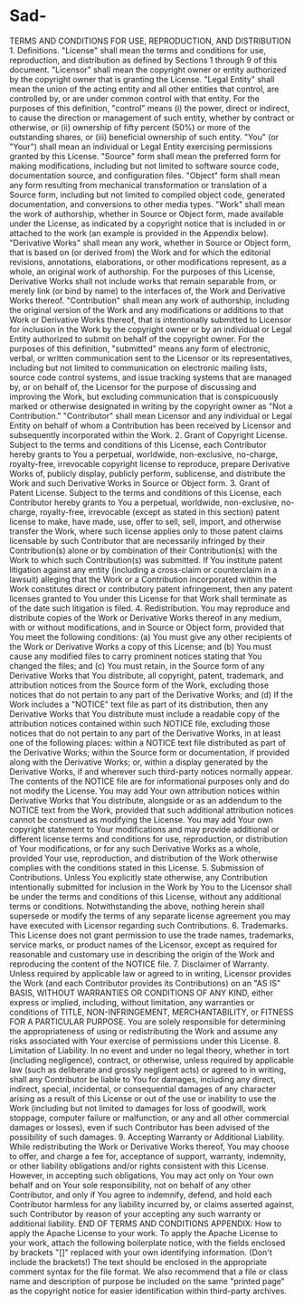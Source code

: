 # Sad-
   TERMS AND CONDITIONS FOR USE, REPRODUCTION, AND DISTRIBUTION     1. Definitions.        "License" shall mean the terms and conditions for use, reproduction,       and distribution as defined by Sections 1 through 9 of this document.        "Licensor" shall mean the copyright owner or entity authorized by       the copyright owner that is granting the License.        "Legal Entity" shall mean the union of the acting entity and all       other entities that control, are controlled by, or are under common       control with that entity. For the purposes of this definition,       "control" means (i) the power, direct or indirect, to cause the       direction or management of such entity, whether by contract or       otherwise, or (ii) ownership of fifty percent (50%) or more of the       outstanding shares, or (iii) beneficial ownership of such entity.        "You" (or "Your") shall mean an individual or Legal Entity       exercising permissions granted by this License.        "Source" form shall mean the preferred form for making modifications,       including but not limited to software source code, documentation       source, and configuration files.        "Object" form shall mean any form resulting from mechanical       transformation or translation of a Source form, including but       not limited to compiled object code, generated documentation,       and conversions to other media types.        "Work" shall mean the work of authorship, whether in Source or       Object form, made available under the License, as indicated by a       copyright notice that is included in or attached to the work       (an example is provided in the Appendix below).        "Derivative Works" shall mean any work, whether in Source or Object       form, that is based on (or derived from) the Work and for which the       editorial revisions, annotations, elaborations, or other modifications       represent, as a whole, an original work of authorship. For the purposes       of this License, Derivative Works shall not include works that remain       separable from, or merely link (or bind by name) to the interfaces of,       the Work and Derivative Works thereof.        "Contribution" shall mean any work of authorship, including       the original version of the Work and any modifications or additions       to that Work or Derivative Works thereof, that is intentionally       submitted to Licensor for inclusion in the Work by the copyright owner       or by an individual or Legal Entity authorized to submit on behalf of       the copyright owner. For the purposes of this definition, "submitted"       means any form of electronic, verbal, or written communication sent       to the Licensor or its representatives, including but not limited to       communication on electronic mailing lists, source code control systems,       and issue tracking systems that are managed by, or on behalf of, the       Licensor for the purpose of discussing and improving the Work, but       excluding communication that is conspicuously marked or otherwise       designated in writing by the copyright owner as "Not a Contribution."        "Contributor" shall mean Licensor and any individual or Legal Entity       on behalf of whom a Contribution has been received by Licensor and       subsequently incorporated within the Work.     2. Grant of Copyright License. Subject to the terms and conditions of       this License, each Contributor hereby grants to You a perpetual,       worldwide, non-exclusive, no-charge, royalty-free, irrevocable       copyright license to reproduce, prepare Derivative Works of,       publicly display, publicly perform, sublicense, and distribute the       Work and such Derivative Works in Source or Object form.     3. Grant of Patent License. Subject to the terms and conditions of       this License, each Contributor hereby grants to You a perpetual,       worldwide, non-exclusive, no-charge, royalty-free, irrevocable       (except as stated in this section) patent license to make, have made,       use, offer to sell, sell, import, and otherwise transfer the Work,       where such license applies only to those patent claims licensable       by such Contributor that are necessarily infringed by their       Contribution(s) alone or by combination of their Contribution(s)       with the Work to which such Contribution(s) was submitted. If You       institute patent litigation against any entity (including a       cross-claim or counterclaim in a lawsuit) alleging that the Work       or a Contribution incorporated within the Work constitutes direct       or contributory patent infringement, then any patent licenses       granted to You under this License for that Work shall terminate       as of the date such litigation is filed.     4. Redistribution. You may reproduce and distribute copies of the       Work or Derivative Works thereof in any medium, with or without       modifications, and in Source or Object form, provided that You       meet the following conditions:        (a) You must give any other recipients of the Work or           Derivative Works a copy of this License; and        (b) You must cause any modified files to carry prominent notices           stating that You changed the files; and        (c) You must retain, in the Source form of any Derivative Works           that You distribute, all copyright, patent, trademark, and           attribution notices from the Source form of the Work,           excluding those notices that do not pertain to any part of           the Derivative Works; and        (d) If the Work includes a "NOTICE" text file as part of its           distribution, then any Derivative Works that You distribute must           include a readable copy of the attribution notices contained           within such NOTICE file, excluding those notices that do not           pertain to any part of the Derivative Works, in at least one           of the following places: within a NOTICE text file distributed           as part of the Derivative Works; within the Source form or           documentation, if provided along with the Derivative Works; or,           within a display generated by the Derivative Works, if and           wherever such third-party notices normally appear. The contents           of the NOTICE file are for informational purposes only and           do not modify the License. You may add Your own attribution           notices within Derivative Works that You distribute, alongside           or as an addendum to the NOTICE text from the Work, provided           that such additional attribution notices cannot be construed           as modifying the License.        You may add Your own copyright statement to Your modifications and       may provide additional or different license terms and conditions       for use, reproduction, or distribution of Your modifications, or       for any such Derivative Works as a whole, provided Your use,       reproduction, and distribution of the Work otherwise complies with       the conditions stated in this License.     5. Submission of Contributions. Unless You explicitly state otherwise,       any Contribution intentionally submitted for inclusion in the Work       by You to the Licensor shall be under the terms and conditions of       this License, without any additional terms or conditions.       Notwithstanding the above, nothing herein shall supersede or modify       the terms of any separate license agreement you may have executed       with Licensor regarding such Contributions.     6. Trademarks. This License does not grant permission to use the trade       names, trademarks, service marks, or product names of the Licensor,       except as required for reasonable and customary use in describing the       origin of the Work and reproducing the content of the NOTICE file.     7. Disclaimer of Warranty. Unless required by applicable law or       agreed to in writing, Licensor provides the Work (and each       Contributor provides its Contributions) on an "AS IS" BASIS,       WITHOUT WARRANTIES OR CONDITIONS OF ANY KIND, either express or       implied, including, without limitation, any warranties or conditions       of TITLE, NON-INFRINGEMENT, MERCHANTABILITY, or FITNESS FOR A       PARTICULAR PURPOSE. You are solely responsible for determining the       appropriateness of using or redistributing the Work and assume any       risks associated with Your exercise of permissions under this License.     8. Limitation of Liability. In no event and under no legal theory,       whether in tort (including negligence), contract, or otherwise,       unless required by applicable law (such as deliberate and grossly       negligent acts) or agreed to in writing, shall any Contributor be       liable to You for damages, including any direct, indirect, special,       incidental, or consequential damages of any character arising as a       result of this License or out of the use or inability to use the       Work (including but not limited to damages for loss of goodwill,       work stoppage, computer failure or malfunction, or any and all       other commercial damages or losses), even if such Contributor       has been advised of the possibility of such damages.     9. Accepting Warranty or Additional Liability. While redistributing       the Work or Derivative Works thereof, You may choose to offer,       and charge a fee for, acceptance of support, warranty, indemnity,       or other liability obligations and/or rights consistent with this       License. However, in accepting such obligations, You may act only       on Your own behalf and on Your sole responsibility, not on behalf       of any other Contributor, and only if You agree to indemnify,       defend, and hold each Contributor harmless for any liability       incurred by, or claims asserted against, such Contributor by reason       of your accepting any such warranty or additional liability.     END OF TERMS AND CONDITIONS     APPENDIX: How to apply the Apache License to your work.        To apply the Apache License to your work, attach the following       boilerplate notice, with the fields enclosed by brackets "[]"       replaced with your own identifying information. (Don't include       the brackets!)  The text should be enclosed in the appropriate       comment syntax for the file format. We also recommend that a       file or class name and description of purpose be included on the       same "printed page" as the copyright notice for easier       identification within third-party archives.
